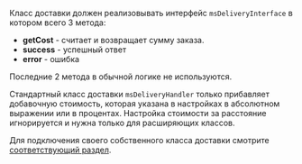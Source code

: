 Класс доставки должен реализовывать интерфейс `msDeliveryInterface` в котором всего 3 метода:

* **getCost** - считает и возвращает сумму заказа.
* **success** - успешный ответ
* **error** - ошибка

Последние 2 метода в обычной логике не используются.

Стандартный класс доставки `msDeliveryHandler` только прибавляет добавочную стоимость, которая указана в настройках в абсолютном выражении или в процентах.
Настройка стоимости за расстояние игнорируется и нужна только для расширяющих классов.

Для подключения своего собственного класса доставки смотрите [соответствующий раздел][1].


[1]: /ru/01_Компоненты/02_miniShop2/03_Разработка/03_Службы/10_Подключение.md

